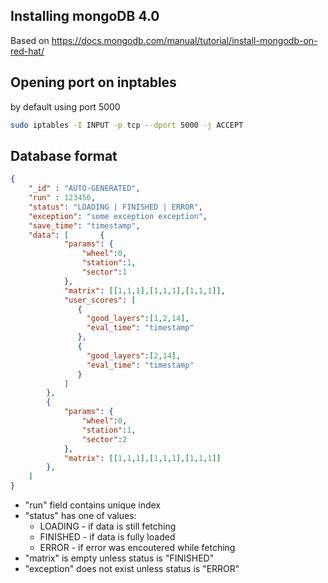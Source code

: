 ## Installing mongoDB 4.0

Based on https://docs.mongodb.com/manual/tutorial/install-mongodb-on-red-hat/

## Opening port on inptables

by default using port 5000

```bash
sudo iptables -I INPUT -p tcp --dport 5000 -j ACCEPT
```

## Database format

```json
{  
    "_id" : "AUTO-GENERATED",
    "run" : 123456,
    "status": "LOADING | FINISHED | ERROR",
    "exception": "some exception exception",
    "save_time": "timestamp",
    "data": [       {
            "params": {
                "wheel":0,
                "station":1,
                "sector":1
            },
            "matrix": [[1,1,1],[1,1,1],[1,1,1]],
            "user_scores": [
               {
                 "good_layers":[1,2,14],
                 "eval_time": "timestamp"
               },
               {
                 "good_layers":[2,14],
                 "eval_time": "timestamp"
               }
            ]
        },
        {
            "params": {
                "wheel":0,
                "station":1,
                "sector":2
            },
            "matrix": [[1,1,1],[1,1,1],[1,1,1]]
        },
    ]
}
```

* "run" field contains unique index
* "status" has one of values:
  * LOADING - if data is still fetching
  * FINISHED - if data is fully loaded
  * ERROR - if error was encoutered while fetching
* "matrix" is empty unless status is "FINISHED"
* "exception" does not exist unless status is "ERROR"